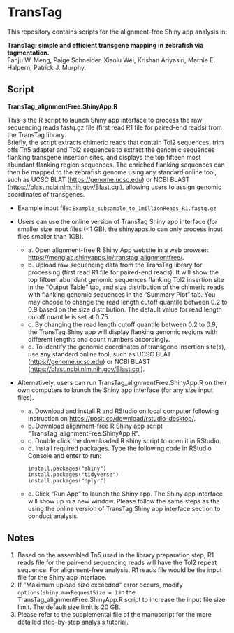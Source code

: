 # TransTag

This repository contains scripts for the alignment-free Shiny app analysis in: 

**TransTag: simple and efficient transgene mapping in zebrafish via tagmentation.** <br/>
Fanju W. Meng, Paige Schneider, Xiaolu Wei, Krishan Ariyasiri, Marnie E. Halpern, Patrick J. Murphy.


## Script 

**TransTag_alignmentFree.ShinyApp.R**

This is the R script to launch Shiny app interface to process the raw sequencing reads fastq.gz file (first read R1 file for paired-end reads) from the TransTag library. <br/>
Briefly, the script extracts chimeric reads that contain Tol2 sequences, trim offs Tn5 adapter and Tol2 sequences to extract the genomic sequences flanking transgene insertion sites, and displays the top fifteen most abundant flanking region sequences. The enriched flanking sequences can then be mapped to the zebrafish genome using any standard online tool, such as UCSC BLAT (https://genome.ucsc.edu) or NCBI BLAST (https://blast.ncbi.nlm.nih.gov/Blast.cgi), allowing users to assign genomic coordinates of transgenes. <br/>
- Example input file: ```Example_subsample_to_1millionReads_R1.fastq.gz``` <br/>

- Users can use the online version of TransTag Shiny app interface (for smaller size input files (<1 GB), the shinyapps.io can only process input files smaller than 1GB). <br/>

  - a. Open alignment-free R Shiny App website in a web browser: https://menglab.shinyapps.io/transtag_alignmentfree/. <br/>
  - b. Upload raw sequencing data from the TransTag library for processing (first read R1 file for paired-end reads). It will show the top fifteen abundant genomic sequences flanking Tol2 insertion site in the “Output Table” tab, and size distribution of the chimeric reads with flanking genomic sequences in the “Summary Plot” tab. You may choose to change the read length cutoff quantile between 0.2 to 0.9 based on the size distribution. The default value for read length cutoff quantile is set at 0.75. <br/>
  - c. By changing the read length cutoff quantile between 0.2 to 0.9, the TransTag Shiny app will display flanking genomic regions with different lengths and count numbers accordingly. <br/>
  - d. To identify the genomic coordinates of transgene insertion site(s), use any standard online tool, such as UCSC BLAT (https://genome.ucsc.edu) or NCBI BLAST (https://blast.ncbi.nlm.nih.gov/Blast.cgi). <br/>
  
- Alternatively, users can run TransTag_alignmentFree.ShinyApp.R on their own computers to launch the Shiny app interface (for any size input files). <br/>

  - a. Download and install R and RStudio on local computer following instruction on https://posit.co/download/rstudio-desktop/. <br/>
  - b. Download alignment-free R Shiny app script “TransTag_alignmentFree.ShinyApp.R”. <br/>
  - c. Double click the downloaded R shiny script to open it in RStudio. <br/>
  - d. Install required packages. Type the following code in RStudio Console and enter to run: <br/>
  	 ```
	 install.packages("shiny")
	 install.packages("tidyverse")
	 install.packages("dplyr")

	 ```
  - e. Click “Run App” to launch the Shiny app. The Shiny app interface will show up in a new window. Please follow the same steps as the using the online version of TransTag Shiny app interface section to conduct analysis. <br/>


## Notes

1. Based on the assembled Tn5 used in the library preparation step, R1 reads file for the pair-end sequencing reads will have the Tol2 repeat sequence. For alignment-free analysis, R1 reads file would be the input file for the Shiny app interface. <br/>
2. If "Maximum upload size exceeded" error occurs, modify `options(shiny.maxRequestSize = )` in the TransTag_alignmentFree.ShinyApp.R script to increase the input file size limit. The default size limit is 20 GB. <br/>
3. Please refer to the supplemental file of the manuscript for the more detailed step-by-step analysis tutorial.
